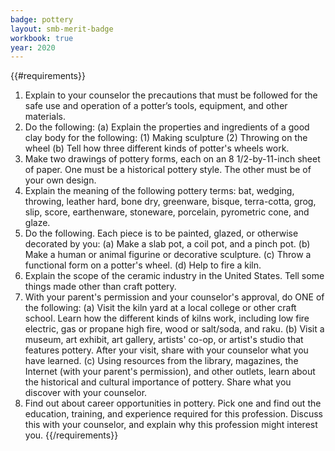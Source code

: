 ```yaml
---
badge: pottery
layout: smb-merit-badge
workbook: true
year: 2020
---
```


{{#requirements}}
1. Explain to your counselor the precautions that must be followed for the safe use and operation of a potter’s tools, equipment, and other materials.
2. Do the following:
    (a) Explain the properties and ingredients of a good clay body for the following:
        (1) Making sculpture
        (2) Throwing on the wheel
    (b) Tell how three different kinds of potter's wheels work.
3. Make two drawings of pottery forms, each on an 8 1/2-by-11-inch sheet of paper. One must be a historical pottery style. The other must be of your own design.
4. Explain the meaning of the following pottery terms: bat, wedging, throwing, leather hard, bone dry, greenware, bisque, terra-cotta, grog, slip, score, earthenware, stoneware, porcelain, pyrometric cone, and glaze.
5. Do the following. Each piece is to be painted, glazed, or otherwise decorated by you:
    (a) Make a slab pot, a coil pot, and a pinch pot.
    (b) Make a human or animal figurine or decorative sculpture.
    (c) Throw a functional form on a potter's wheel.
    (d) Help to fire a kiln.
6. Explain the scope of the ceramic industry in the United States. Tell some things made other than craft pottery.
7. With your parent's permission and your counselor's approval, do ONE of the following:
    (a) Visit the kiln yard at a local college or other craft school. Learn how the different kinds of kilns work, including low fire electric, gas or propane high fire, wood or salt/soda, and raku.
    (b) Visit a museum, art exhibit, art gallery, artists' co-op, or artist's studio that features pottery. After your visit, share with your counselor what you have learned.
    (c) Using resources from the library, magazines, the Internet (with your parent's permission), and other outlets, learn about the historical and cultural importance of pottery. Share what you discover with your counselor.
8. Find out about career opportunities in pottery. Pick one and find out the education, training, and experience required for this profession. Discuss this with your counselor, and explain why this profession might interest you.
{{/requirements}}
